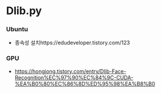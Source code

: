 # Dlib.py 

### Ubuntu
- 종속성 설치https://edudeveloper.tistory.com/123
### GPU
- https://hongjong.tistory.com/entry/Dlib-Face-Recognition%EC%97%90%EC%84%9C-CUDA-%EA%B0%80%EC%86%8D%ED%95%98%EA%B8%B0
